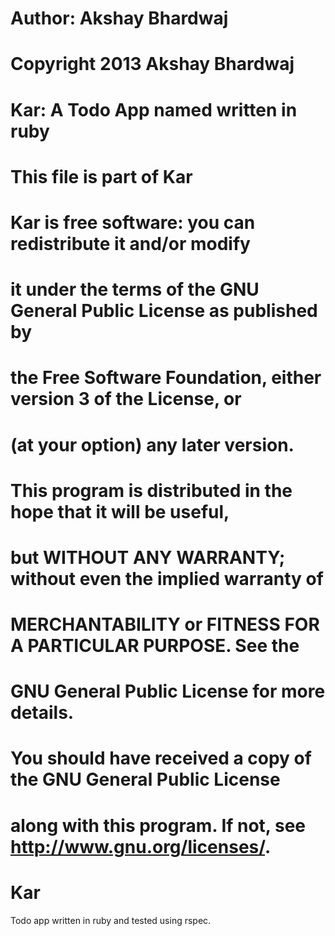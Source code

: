 # Author: Akshay Bhardwaj
# Copyright 2013 Akshay Bhardwaj
#
# Kar: A Todo App named written in ruby
#
# This file is part of Kar
#
# Kar is free software: you can redistribute it and/or modify
# it under the terms of the GNU General Public License as published by
# the Free Software Foundation, either version 3 of the License, or
# (at your option) any later version.

# This program is distributed in the hope that it will be useful,
# but WITHOUT ANY WARRANTY; without even the implied warranty of
# MERCHANTABILITY or FITNESS FOR A PARTICULAR PURPOSE.  See the
# GNU General Public License for more details.

# You should have received a copy of the GNU General Public License
# along with this program.  If not, see <http://www.gnu.org/licenses/>.

Kar
===

Todo app written in ruby and tested using rspec. 
